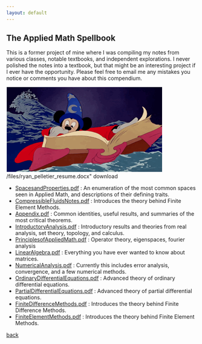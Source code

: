 ```yaml
---
layout: default
---
```


## The Applied Math Spellbook

This is a former project of mine where I was compiling my notes from various classes, notable textbooks, and independent explorations. I never polished the notes into a textbook, but that might be an interesting project if I ever have the opportunity. Please feel free to email me any mistakes you notice or comments you have about this compendium. 

![spellbook](./images/spellbook.gif)
/files/ryan_pelletier_resume.docx" download

*  <a href="/spellbook/SpacesandProperties.pdf" download="SpacesandProperties.pdf">SpacesandProperties.pdf</a> : An enumeration of the most common spaces seen in Applied Math, and descriptions of their defining traits.
*  <a href="/spellbook/CompressibleFluidsNotes.pdf" download="CompressibleFluidsNotes.pdf">CompressibleFluidsNotes.pdf</a> : 
Introduces the theory behind Finite Element Methods.
*  <a href="/spellbook/Appendix.pdf" download="Appendix.pdf">Appendix.pdf</a> :
Common identities, useful results, and summaries of the most critical theorems.
*  <a href="/spellbook/IntroductoryAnalysis.pdf" download="IntroductoryAnalysis.pdf">IntroductoryAnalysis.pdf</a> :
Introductory results and theories from real analysis, set theory, topology, and calculus.
*  <a href="/spellbook/PrinciplesofAppliedMath.pdf" download="PrinciplesofAppliedMath.pdf">PrinciplesofAppliedMath.pdf</a> :
Operator theory, eigenspaces, fourier analysis
*  <a href="/spellbook/LinearAlgebra.pdf" download="LinearAlgebra.pdf">LinearAlgebra.pdf</a> :
Everything you have ever wanted to know about matrices.
*  <a href="/spellbook/NumericalAnalysis.pdf" download="NumericalAnalysis.pdf">NumericalAnalysis.pdf</a> :
Currently this includes error analysis, convergence, and a few numerical methods.
*  <a href="/spellbook/OrdinaryDifferentialEquations.pdf" download="OrdinaryDifferentialEquations.pdf">OrdinaryDifferentialEquations.pdf</a> :
Advanced theory of ordinary differential equations.
*  <a href="/spellbook/PartialDifferentialEquations.pdf" download="PartialDifferentialEquations.pdf">PartialDifferentialEquations.pdf</a> :
 Advanced theory of partial differential equations.
*  <a href="/spellbook/FiniteDifferenceMethods.pdf" download="FiniteDifferenceMethods.pdf">FiniteDifferenceMethods.pdf</a> :
Introduces the theory behind Finite Difference Methods.
*  <a href="/spellbook/FiniteElementMethods.pdf" download="FiniteElementMethods.pdf">FiniteElementMethods.pdf</a> : 
Introduces the theory behind Finite Element Methods.

[back](./)
